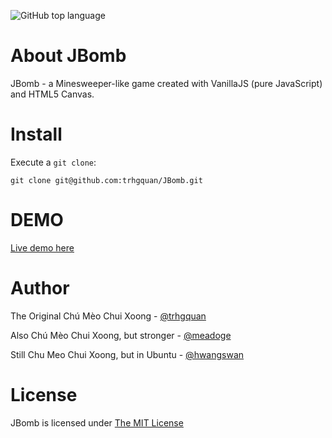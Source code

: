 ![GitHub top language](https://img.shields.io/github/languages/top/trhgquan/jbomb?style=flat-square)

# About JBomb
JBomb - a Minesweeper-like game created with VanillaJS (pure JavaScript) and HTML5 Canvas.

# Install
Execute a `git clone`:

```
git clone git@github.com:trhgquan/JBomb.git
```

# DEMO
[Live demo here](https://trhgquan.github.io/JBomb/index.html)

# Author
The Original Chú Mèo Chui Xoong - [@trhgquan](https://github.com/trhgquan)

Also Chú Mèo Chui Xoong, but stronger - [@meadoge](https://github.com/meadoge)

Still Chu Meo Chui Xoong, but in Ubuntu - [@hwangswan](https://github.com/hwnagswan)

# License
JBomb is licensed under [The MIT License](https://github.com/trhgquan/JBomb/blob/master/LICENSE)
